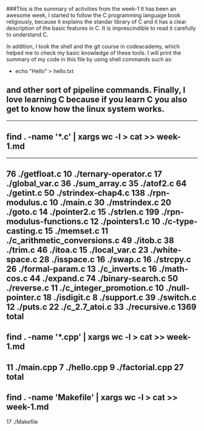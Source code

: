 ###This is the summary of activities from the week-1
It has been an awesome week, I started to follow the C programming language
book religiously, because it explains the standar library of C and it has
a clear description of the basic features in C. It is imprescindible to
read it carefully to understand C.

In addition, I took the shell and the git course in codeacademy, which helped
me to check my basic knowledge of these tools. I will print the summary of
my code in this file by using shell commands such as:

* echo "Hello" > hello.txt 
  
and other sort of pipeline commands. Finally, I love learning C because
if you learn C you also get to know how the linux system works.
-----------------------------------
-----------------------------------
find . -name '*.c' | xargs wc -l > cat >> week-1.md
-----------------------------------
-----------------------------------
   76 ./getfloat.c
   10 ./ternary-operator.c
   17 ./global_var.c
   36 ./sum_array.c
   35 ./atof2.c
   64 ./getint.c
   50 ./strindex-chap4.c
  138 ./rpn-modulus.c
   10 ./main.c
   30 ./mstrindex.c
   20 ./goto.c
   14 ./pointer2.c
   15 ./strlen.c
  199 ./rpn-modulus-functions.c
   12 ./pointers1.c
   10 ./c-type-casting.c
   15 ./memset.c
   11 ./c_arithmetic_conversions.c
   49 ./itob.c
   38 ./trim.c
   46 ./itoa.c
   15 ./local_var.c
   23 ./white-space.c
   28 ./isspace.c
   16 ./swap.c
   16 ./strcpy.c
   26 ./formal-param.c
   13 ./c_inverts.c
   16 ./math-cos.c
   44 ./expand.c
   74 ./binary-search.c
   50 ./reverse.c
   11 ./c_integer_promotion.c
   10 ./null-pointer.c
   18 ./isdigit.c
    8 ./support.c
   39 ./switch.c
   12 ./puts.c
   22 ./c_2.7_atoi.c
   33 ./recursive.c
 1369 total
-----------------------------------
find . -name '*.cpp' | xargs wc -l > cat >> week-1.md
-----------------------------------
 11 ./main.cpp
  7 ./hello.cpp
  9 ./factorial.cpp
 27 total
-----------------------------------
find . -name 'Makefile' | xargs wc -l > cat >> week-1.md
-----------------------------------
17 ./Makefile
